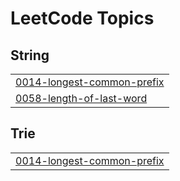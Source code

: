 

<!---LeetCode Topics Start-->
# LeetCode Topics
## String
|  |
| ------- |
| [0014-longest-common-prefix](https://github.com/bandish1304/bandish1304/tree/master/0014-longest-common-prefix) |
| [0058-length-of-last-word](https://github.com/bandish1304/bandish1304/tree/master/0058-length-of-last-word) |
## Trie
|  |
| ------- |
| [0014-longest-common-prefix](https://github.com/bandish1304/bandish1304/tree/master/0014-longest-common-prefix) |
<!---LeetCode Topics End-->